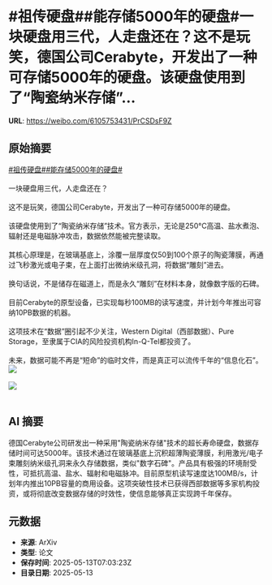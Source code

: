 # #祖传硬盘##能存储5000年的硬盘#一块硬盘用三代，人走盘还在？这不是玩笑，德国公司Cerabyte，开发出了一种可存储5000年的硬盘。该硬盘使用到了“陶瓷纳米存储”...

**URL**: https://weibo.com/6105753431/PrCSDsF9Z

## 原始摘要

<a href="https://m.weibo.cn/search?containerid=231522type%3D1%26t%3D10%26q%3D%23%E7%A5%96%E4%BC%A0%E7%A1%AC%E7%9B%98%23&amp;extparam=%23%E7%A5%96%E4%BC%A0%E7%A1%AC%E7%9B%98%23" data-hide=""><span class="surl-text">#祖传硬盘#</span></a><a href="https://m.weibo.cn/search?containerid=231522type%3D1%26t%3D10%26q%3D%23%E8%83%BD%E5%AD%98%E5%82%A85000%E5%B9%B4%E7%9A%84%E7%A1%AC%E7%9B%98%23&amp;extparam=%23%E8%83%BD%E5%AD%98%E5%82%A85000%E5%B9%B4%E7%9A%84%E7%A1%AC%E7%9B%98%23" data-hide=""><span class="surl-text">#能存储5000年的硬盘#</span></a><br><br>一块硬盘用三代，人走盘还在？<br><br>这不是玩笑，德国公司Cerabyte，开发出了一种可存储5000年的硬盘。<br><br>该硬盘使用到了“陶瓷纳米存储”技术。官方表示，无论是250°C高温、盐水煮泡、辐射还是电磁脉冲攻击，数据依然能被完整读取。<br><br>其核心原理是，在玻璃基底上，涂覆一层厚度仅50到100个原子的陶瓷薄膜，再通过飞秒激光或电子束，在上面打出微纳米级孔洞，将数据“雕刻”进去。<br><br>换句话说，不是储存在磁道上，而是永久“雕刻”在材料本身，就像数字版的石碑。<br><br>目前Cerabyte的原型设备，已实现每秒100MB的读写速度，并计划今年推出可容纳10PB数据的机器。<br><br>这项技术在“数据”圈引起不少关注，Western Digital（西部数据）、Pure Storage，至隶属于CIA的风险投资机构In-Q-Tel都投资了。<br><br>未来，数据可能不再是“短命”的临时文件，而是真正可以流传千年的“信息化石”。<img style="" src="https://tvax3.sinaimg.cn/large/006Fd7o3gy1i1du02wj7zj30zk0qd46m.jpg" referrerpolicy="no-referrer"><br><br><img style="" src="https://tvax1.sinaimg.cn/large/006Fd7o3gy1i1du04f9jtj30xc0irqa6.jpg" referrerpolicy="no-referrer"><br><br>

## AI 摘要

德国Cerabyte公司研发出一种采用"陶瓷纳米存储"技术的超长寿命硬盘，数据存储时间可达5000年。该技术通过在玻璃基底上沉积超薄陶瓷薄膜，利用激光/电子束雕刻纳米级孔洞来永久存储数据，类似"数字石碑"。产品具有极强的环境耐受性，可抵抗高温、盐水、辐射和电磁脉冲。目前原型机读写速度达100MB/s，计划年内推出10PB容量的商用设备。这项突破性技术已获得西部数据等多家机构投资，或将彻底改变数据存储的时效性，使信息能够真正实现跨千年保存。

## 元数据

- **来源**: ArXiv
- **类型**: 论文
- **保存时间**: 2025-05-13T07:03:23Z
- **目录日期**: 2025-05-13
